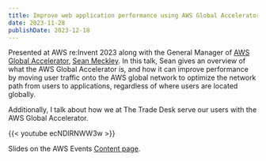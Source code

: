 ```yaml
---
title: Improve web application performance using AWS Global Accelerator (NET327)
date: 2023-11-28
publishDate: 2023-12-18
---
```


Presented at AWS re:Invent 2023 along with the General Manager of [AWS Global Accelerator](https://aws.amazon.com/global-accelerator/), [Sean Meckley](https://www.linkedin.com/in/seanmeckley/). In this talk, Sean gives an overview of what the AWS Global Accelerator is, and how it can improve performance by moving user traffic onto the AWS global network to optimize the network path from users to applications, regardless of where users are located globally. 

Additionally, I talk about how we at The Trade Desk serve our users with the AWS Global Accelerator. 

{{< youtube ecNDlRNWW3w >}}

Slides on the AWS Events [Content page](https://aws.amazon.com/events/events-content/?awsf.filter-series=event-series%23reinvent&awsf.filter-year=*all&awsf.filter-session-type=*all&awsf.filter-level=*all&awsf.filter-topic=*all&awsf.filter-area-of-interest=*all&awsf.filter-industry=*all&awsf.filter-role=*all&awsf.filter-language=*all&cards.q=NET327&cards.q_operator=AND).